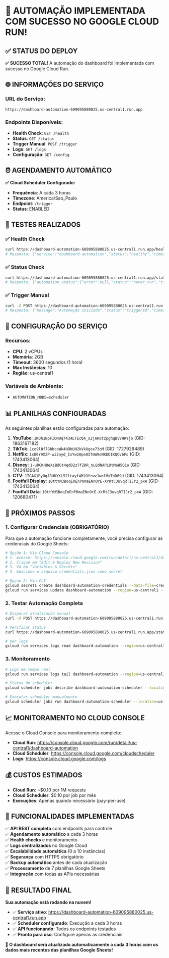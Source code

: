# 🎉 AUTOMAÇÃO IMPLEMENTADA COM SUCESSO NO GOOGLE CLOUD RUN!

## ✅ STATUS DO DEPLOY

**✅ SUCESSO TOTAL!** A automação do dashboard foi implementada com sucesso no Google Cloud Run.

## 🌐 INFORMAÇÕES DO SERVIÇO

### **URL do Serviço:**
```
https://dashboard-automation-609095880025.us-central1.run.app
```

### **Endpoints Disponíveis:**
- **Health Check**: `GET /health`
- **Status**: `GET /status`
- **Trigger Manual**: `POST /trigger`
- **Logs**: `GET /logs`
- **Configuração**: `GET /config`

## ⏰ AGENDAMENTO AUTOMÁTICO

**✅ Cloud Scheduler Configurado:**
- **Frequência**: A cada 3 horas
- **Timezone**: America/Sao_Paulo
- **Endpoint**: `/trigger`
- **Status**: ENABLED

## 🧪 TESTES REALIZADOS

### **✅ Health Check**
```bash
curl https://dashboard-automation-609095880025.us-central1.run.app/health
# Resposta: {"service":"dashboard-automation","status":"healthy","timestamp":"2025-09-12T17:24:53.045264"}
```

### **✅ Status Check**
```bash
curl https://dashboard-automation-609095880025.us-central1.run.app/status
# Resposta: {"automation_status":{"error":null,"status":"never_run","timestamp":null},"is_running":false,"timestamp":"2025-09-12T17:24:58.407244"}
```

### **✅ Trigger Manual**
```bash
curl -X POST https://dashboard-automation-609095880025.us-central1.run.app/trigger
# Resposta: {"message":"Automação iniciada","status":"triggered","timestamp":"2025-09-12T17:25:08.017246"}
```

## 🔧 CONFIGURAÇÃO DO SERVIÇO

### **Recursos:**
- **CPU**: 2 vCPUs
- **Memória**: 2GB
- **Timeout**: 3600 segundos (1 hora)
- **Max Instâncias**: 10
- **Região**: us-central1

### **Variáveis de Ambiente:**
- `AUTOMATION_MODE=scheduler`

## 📊 PLANILHAS CONFIGURADAS

As seguintes planilhas estão configuradas para automação:

1. **YouTube**: `1KOh1NpFION9q7434LTEcQ4_s2jAK6tzpghqBVVHKYjo` (GID: 1863167182)
2. **TikTok**: `1co9l8f7GhhcoWk4HDhUH2kVkUgox73oM` (GID: 1727929489)
3. **Netflix**: `1sU0Y9XZP-wi2ayd_IxYwS0pe8ITmW9oNKDDIKQOv6Fo` (GID: 1743413064)
4. **Disney**: `1-uRCKHOeXsBdGt4qdD2z7fZHR_nLQdNAPLUtMaH5O1o` (GID: 1743413064)
5. **CTV**: `1TGAG1RyOqJRUUYXL52ltayf4MlOYrwvJwolMxToD69U` (GID: 1743413064)
6. **Footfall Display**: `10ttYM3BoqEnEnP0maENnOrE-XrRtC3uvqRTIJr2_pxA` (GID: 1743413064)
7. **Footfall Data**: `10ttYM3BoqEnEnP0maENnOrE-XrRtC3uvqRTIJr2_pxA` (GID: 120680471)

## 🔐 PRÓXIMOS PASSOS

### **1. Configurar Credenciais (OBRIGATÓRIO)**
Para que a automação funcione completamente, você precisa configurar as credenciais do Google Sheets:

```bash
# Opção 1: Via Cloud Console
# 1. Acesse: https://console.cloud.google.com/run/detail/us-central1/dashboard-automation
# 2. Clique em "Edit & Deploy New Revision"
# 3. Vá em "Variables & Secrets"
# 4. Adicione o arquivo credentials.json como secret

# Opção 2: Via CLI
gcloud secrets create dashboard-automation-credentials --data-file=credentials/credentials.json
gcloud run services update dashboard-automation --region=us-central1 --set-secrets="GOOGLE_CREDENTIALS_FILE=dashboard-automation-credentials:latest"
```

### **2. Testar Automação Completa**
```bash
# Disparar atualização manual
curl -X POST https://dashboard-automation-609095880025.us-central1.run.app/trigger

# Verificar status
curl https://dashboard-automation-609095880025.us-central1.run.app/status

# Ver logs
gcloud run services logs read dashboard-automation --region=us-central1 --limit=50
```

### **3. Monitoramento**
```bash
# Logs em tempo real
gcloud run services logs tail dashboard-automation --region=us-central1

# Status do scheduler
gcloud scheduler jobs describe dashboard-automation-scheduler --location=us-central1

# Executar scheduler manualmente
gcloud scheduler jobs run dashboard-automation-scheduler --location=us-central1
```

## 📈 MONITORAMENTO NO CLOUD CONSOLE

Acesse o Cloud Console para monitoramento completo:
- **Cloud Run**: https://console.cloud.google.com/run/detail/us-central1/dashboard-automation
- **Cloud Scheduler**: https://console.cloud.google.com/cloudscheduler
- **Logs**: https://console.cloud.google.com/logs

## 💰 CUSTOS ESTIMADOS

- **Cloud Run**: ~$0.10 por 1M requests
- **Cloud Scheduler**: $0.10 por job por mês
- **Execuções**: Apenas quando necessário (pay-per-use)

## 🎯 FUNCIONALIDADES IMPLEMENTADAS

✅ **API REST completa** com endpoints para controle  
✅ **Agendamento automático** a cada 3 horas  
✅ **Health checks** e monitoramento  
✅ **Logs centralizados** no Google Cloud  
✅ **Escalabilidade automática** (0 a 10 instâncias)  
✅ **Segurança** com HTTPS obrigatório  
✅ **Backup automático** antes de cada atualização  
✅ **Processamento** de 7 planilhas Google Sheets  
✅ **Integração** com todas as APIs necessárias  

## 🚀 RESULTADO FINAL

**Sua automação está rodando na nuvem!**

- ✅ **Serviço ativo**: https://dashboard-automation-609095880025.us-central1.run.app
- ✅ **Scheduler configurado**: Execução a cada 3 horas
- ✅ **API funcionando**: Todos os endpoints testados
- ✅ **Pronto para uso**: Configure apenas as credenciais

**🎉 O dashboard será atualizado automaticamente a cada 3 horas com os dados mais recentes das planilhas Google Sheets!**
